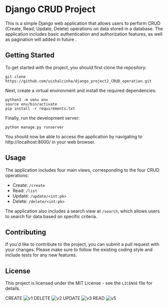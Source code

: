 # Django CRUD Project

This is a simple Django web application that allows users to perform CRUD (Create, Read, Update, Delete) operations on data stored in a database. The application includes basic authentication and authorization features, as well as pagination will added in future .

## Getting Started

To get started with the project, you should first clone the repository:

```
git clone https://github.com/uishalcinha/django_project2_CRUD_operation.git
```

Next, create a virtual environment and install the required dependencies:

```
python3 -m venv env
source env/bin/activate
pip install -r requirements.txt
```

Finally, run the development server:

```
python manage.py runserver
```

You should now be able to access the application by navigating to http://localhost:8000/ in your web browser.

## Usage

The application includes four main views, corresponding to the four CRUD operations:

- Create: `/create`
- Read: `/list`
- Update: `/update/<int:pk>`
- Delete: `/delete/<int:pk>`

The application also includes a search view at `/search`, which allows users to search for data based on specific criteria.

## Contributing

If you'd like to contribute to the project, you can submit a pull request with your changes. Please make sure to follow the existing coding style and include tests for any new features.

## License

This project is licensed under the MIT License - see the `LICENSE` file for details.


CREATE
![v1](https://user-images.githubusercontent.com/84958938/235328429-2a247f65-98c2-4f66-b8d4-fed55ffc773e.png)
DELETE
![v2](https://user-images.githubusercontent.com/84958938/235328431-ebfd6626-b7d5-4781-8737-6600fb0cf34c.png)
UPDATE
![v3](https://user-images.githubusercontent.com/84958938/235328432-0b961095-9514-44af-b1bf-026181048c14.png)
READ
![v5](https://user-images.githubusercontent.com/84958938/235328433-f78561fe-e8d5-45b4-9cb0-b5e1606a13ff.png)
